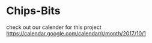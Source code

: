 # Chips-Bits


check out our calender for this project https://calendar.google.com/calendar/r/month/2017/10/1
